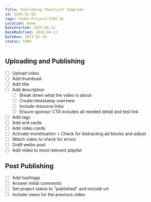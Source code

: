 ```yaml
---
Title: Publishing Checklist Template
id: 2304.01.ED
tags: Video-Project/2302.01
Location: Home
DateStarted: 2023-04-12
DateModified: 2023-04-12
DateDue: 2023-02-24
status: TODO
---
```


## Uploading and Publishing

- [ ] Upload video
- [ ] Add thumbnail
- [ ] Add title
- [ ] Add description
  - [ ] Break down what the video is about
  - [ ] Create timestamp overview
  - [ ] Include resource links
  - [ ] Ensure sponsor CTA includes all needed detail and test link
- [ ] Add tags
- [ ] Add end cards
- [ ] Add video cards
- [ ] Activate monetisation > Check for distracting ad blocks and adjust
- [ ] Watch video to check for errors
- [ ] Draft weibo post
- [ ] Add video to most relevant playlist

## Post Publishing

- [ ] Add hashtags
- [ ] Answer initial comments
- [ ] Set project status to "published" and include url
- [ ] Include views for the previous video
